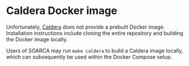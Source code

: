 # Caldera Docker image

Unfortunately,
[Caldera](https://caldera.readthedocs.io/en/latest/Installing-Caldera.html#docker-deployment)
does not provide a prebuilt Docker image. Installation instructions include cloning the entire
repository and building the Docker image locally.

Users of SOARCA may run `make caldera` to build a Caldera image locally, which can subsequently
be used within the Docker Compose setup.
